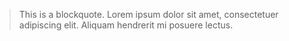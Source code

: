 > This is a blockquote. Lorem ipsum dolor sit amet, consectetuer adipiscing elit. Aliquam hendrerit mi posuere lectus.
